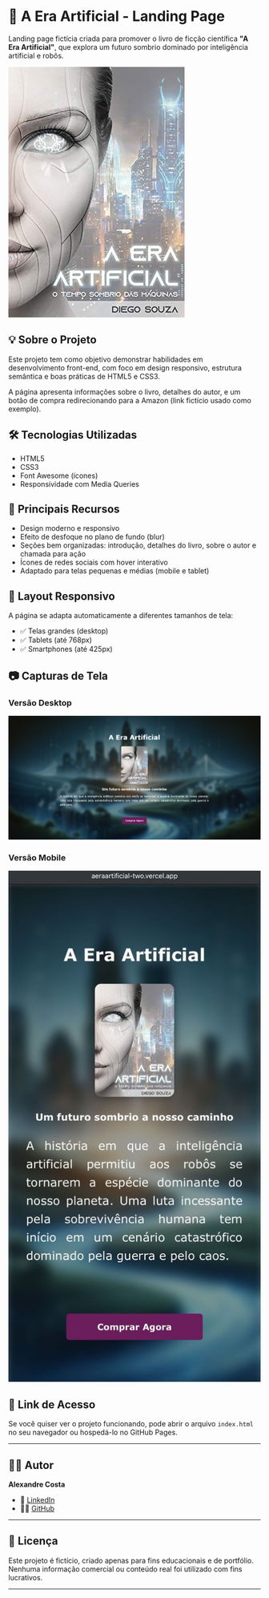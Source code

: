 # 📘 A Era Artificial - Landing Page

Landing page fictícia criada para promover o livro de ficção científica **"A Era Artificial"**, que explora um futuro sombrio dominado por inteligência artificial e robôs.

![Capa do Livro](./img/capa-livro.jpg)

## 💡 Sobre o Projeto

Este projeto tem como objetivo demonstrar habilidades em desenvolvimento front-end, com foco em design responsivo, estrutura semântica e boas práticas de HTML5 e CSS3.

A página apresenta informações sobre o livro, detalhes do autor, e um botão de compra redirecionando para a Amazon (link fictício usado como exemplo).

## 🛠️ Tecnologias Utilizadas

- HTML5
- CSS3
- Font Awesome (ícones)
- Responsividade com Media Queries

## 🎨 Principais Recursos

- Design moderno e responsivo
- Efeito de desfoque no plano de fundo (blur)
- Seções bem organizadas: introdução, detalhes do livro, sobre o autor e chamada para ação
- Ícones de redes sociais com hover interativo
- Adaptado para telas pequenas e médias (mobile e tablet)

## 📱 Layout Responsivo

A página se adapta automaticamente a diferentes tamanhos de tela:

- ✅ Telas grandes (desktop)
- ✅ Tablets (até 768px)
- ✅ Smartphones (até 425px)

## 📷 Capturas de Tela

### Versão Desktop

![Versão Desktop](./img/screenshot-desktop.png)

### Versão Mobile

![Versão Mobile](./img/screenshot-mobile.jpg)

## 🔗 Link de Acesso

Se você quiser ver o projeto funcionando, pode abrir o arquivo `index.html` no seu navegador ou hospedá-lo no GitHub Pages.

---

## 👨‍💻 Autor

**Alexandre Costa**

- 💼 [LinkedIn](https://www.linkedin.com/in/alexandre-costa085/)
- 🧑‍💻 [GitHub](https://github.com/alexandrecosta085)

---

## 📄 Licença

Este projeto é fictício, criado apenas para fins educacionais e de portfólio.  
Nenhuma informação comercial ou conteúdo real foi utilizado com fins lucrativos.

---
